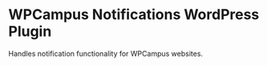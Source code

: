 # WPCampus Notifications WordPress Plugin

Handles notification functionality for WPCampus websites.